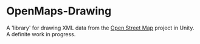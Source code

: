 # OpenMaps-Drawing
A 'library' for drawing XML data from the [Open Street Map](http://openstreetmap.org) project in Unity. 
A definite work in progress.
